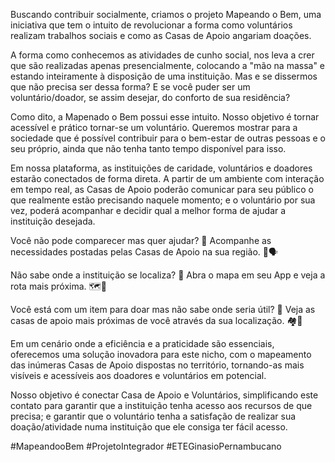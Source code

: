 Buscando contribuir socialmente, criamos o projeto Mapeando o Bem, uma iniciativa que tem o intuito de revolucionar a forma como voluntários realizam trabalhos sociais e como as Casas de Apoio angariam doações. 

A forma como conhecemos as atividades de cunho social, nos leva a crer que são realizadas apenas presencialmente, colocando a "mão na massa" e estando inteiramente à disposição de uma instituição. Mas e se dissermos que não precisa ser dessa forma? E se você puder ser um voluntário/doador, se assim desejar, do conforto de sua residência?

Como dito, a Mapenado o Bem possui esse intuito. Nosso objetivo é tornar acessível e prático tornar-se um voluntário. Queremos mostrar para a sociedade que é possível contribuir para o bem-estar de outras pessoas e o seu próprio, ainda que não tenha tanto tempo disponível para isso.

Em nossa plataforma, as instituições de caridade, voluntários e doadores estarão conectados de forma direta. A partir de um ambiente com interação em tempo real, as Casas de Apoio poderão comunicar para seu público o que realmente estão precisando naquele momento; e o voluntário por sua vez, poderá acompanhar e decidir qual a melhor forma de ajudar a instituição desejada. 

Você não pode comparecer mas quer ajudar? 🤔
Acompanhe as necessidades postadas pelas Casas de Apoio na sua região. 📱🗣️

Não sabe onde a instituição se localiza? 🤔
Abra o mapa em seu App e veja a rota mais próxima. 🗺️📍

Você está com um item para doar mas não sabe onde seria útil? 🤔
Veja as casas de apoio mais próximas de você através da sua localização. 🏘️📍

Em um cenário onde a eficiência e a praticidade são essenciais, oferecemos uma solução inovadora para este nicho, com o mapeamento das inúmeras Casas de Apoio dispostas no território, tornando-as  mais visíveis e acessíveis aos doadores e voluntários em potencial. 

Nosso objetivo é conectar Casa de Apoio e Voluntários, simplificando este contato para garantir que a instituição tenha acesso aos recursos de que precisa; e garantir que o voluntário tenha a satisfação de realizar sua doação/atividade numa instituição que ele consiga ter fácil acesso.



#MapeandooBem #ProjetoIntegrador #ETEGinasioPernambucano

 
